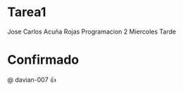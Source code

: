 # Tarea1
Jose Carlos Acuña Rojas Programacion 2 Miercoles Tarde

# Confirmado
@ davian-007 :thumbsup:

